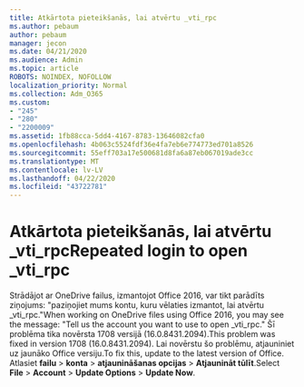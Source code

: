 ```yaml
---
title: Atkārtota pieteikšanās, lai atvērtu _vti_rpc
ms.author: pebaum
author: pebaum
manager: jecon
ms.date: 04/21/2020
ms.audience: Admin
ms.topic: article
ROBOTS: NOINDEX, NOFOLLOW
localization_priority: Normal
ms.collection: Adm_O365
ms.custom:
- "245"
- "280"
- "2200009"
ms.assetid: 1fb88cca-5dd4-4167-8783-13646082cfa0
ms.openlocfilehash: 4b063c5524fdf36e4fa7eb6e774773ed701a8526
ms.sourcegitcommit: 55eff703a17e500681d8fa6a87eb067019ade3cc
ms.translationtype: MT
ms.contentlocale: lv-LV
ms.lasthandoff: 04/22/2020
ms.locfileid: "43722781"
---
```

# <a name="repeated-login-to-open-_vti_rpc"></a><span data-ttu-id="cbf18-102">Atkārtota pieteikšanās, lai atvērtu _vti_rpc</span><span class="sxs-lookup"><span data-stu-id="cbf18-102">Repeated login to open _vti_rpc</span></span>

<span data-ttu-id="cbf18-103">Strādājot ar OneDrive failus, izmantojot Office 2016, var tikt parādīts ziņojums: "paziņojiet mums kontu, kuru vēlaties izmantot, lai atvērtu _vti_rpc."</span><span class="sxs-lookup"><span data-stu-id="cbf18-103">When working on OneDrive files using Office 2016, you may see the message: "Tell us the account you want to use to open _vti_rpc."</span></span> <span data-ttu-id="cbf18-104">Šī problēma tika novērsta 1708 versijā (16.0.8431.2094).</span><span class="sxs-lookup"><span data-stu-id="cbf18-104">This problem was fixed in version 1708 (16.0.8431.2094).</span></span> <span data-ttu-id="cbf18-105">Lai novērstu šo problēmu, atjauniniet uz jaunāko Office versiju.</span><span class="sxs-lookup"><span data-stu-id="cbf18-105">To fix this, update to the latest version of Office.</span></span> <span data-ttu-id="cbf18-106">Atlasiet **failu** \> **konta** \> **atjaunināšanas opcijas** \> **Atjaunināt tūlīt**.</span><span class="sxs-lookup"><span data-stu-id="cbf18-106">Select **File** \> **Account** \> **Update Options** \> **Update Now**.</span></span>
  